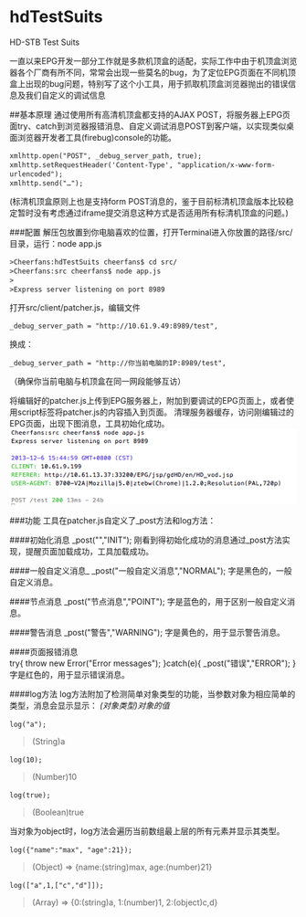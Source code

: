 hdTestSuits
===========

HD-STB Test Suits 

一直以来EPG开发一部分工作就是多款机顶盒的适配，实际工作中由于机顶盒浏览器各个厂商有所不同，常常会出现一些莫名的bug，为了定位EPG页面在不同机顶盒上出现的bug问题，特别写了这个小工具，用于抓取机顶盒浏览器抛出的错误信息及我们自定义的调试信息

##基本原理
通过使用所有高清机顶盒都支持的AJAX POST，将服务器上EPG页面try、catch到浏览器报错消息、自定义调试消息POST到客户端，以实现类似桌面浏览器开发者工具(firebug)console的功能。
    
    xmlhttp.open("POST", _debug_server_path, true);
    xmlhttp.setRequestHeader('Content-Type', "application/x-www-form-urlencoded");
    xmlhttp.send("…");

(标清机顶盒原则上也是支持form POST消息的，鉴于目前标清机顶盒版本比较稳定暂时没有考虑通过iframe提交消息这种方式是否适用所有标清机顶盒的问题。)

###配置
解压包放置到你电脑喜欢的位置，打开Terminal进入你放置的路径/src/目录，运行：node app.js
  
    >Cheerfans:hdTestSuits cheerfans$ cd src/
    >Cheerfans:src cheerfans$ node app.js
    >
    >Express server listening on port 8989

打开src/client/patcher.js，编辑文件

    _debug_server_path = "http://10.61.9.49:8989/test",

换成：

    _debug_server_path = "http://你当前电脑的IP:8989/test",

（确保你当前电脑与机顶盒在同一网段能够互访）

将编辑好的patcher.js上传到EPG服务器上，附加到要调试的EPG页面上，或者使用script标签将patcher.js的内容插入到页面。
清理服务器缓存，访问刚编辑过的EPG页面，出现下图消息，工具初始化成功。
![初始化成功](screenshot/init.png)

###功能
工具在patcher.js自定义了_post方法和log方法：

####初始化消息
    _post("","INIT");
刚看到得初始化成功的消息通过_post方法实现，提醒页面加载成功，工具加载成功。

####一般自定义消息_
    _post("一般自定义消息","NORMAL");
字是黑色的，一般自定义消息。

####节点消息
    _post("节点消息","POINT");
字是蓝色的，用于区别一般自定义消息。

####警告消息
    _post("警告","WARNING");
字是黄色的，用于显示警告消息。

####页面报错消息    
    try{
        throw new Error("Error messages");
    }catch(e){
        _post("错误","ERROR"); 
    }
字是红色的，用于显示错误消息。

####log方法
log方法附加了检测简单对象类型的功能，当参数对象为相应简单的类型，消息会显示显示： *(对象类型)对象的值*


`log("a");`

>(String)a

`log(10);`

>(Number)10

`log(true);`

>(Boolean)true


当对象为object时，log方法会遍历当前数组最上层的所有元素并显示其类型。

`log({"name":"max", "age":21});`

>(Object) => {name:(string)max, age:(number)21} 


`log(["a",1,["c","d"]]);`

>(Array) => {0:(string)a, 1:(number)1, 2:(object)c,d}

